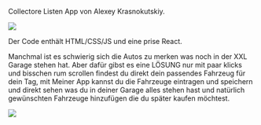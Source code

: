 Collectore Listen App von Alexey Krasnokutskiy.


![](../../Downloads/image.jpeg)


Der Code enthält HTML/CSS/JS und eine prise React.

Manchmal ist es schwierig sich die Autos zu merken was noch in der XXL Garage stehen hat.
Aber dafür gibst es eine LÖSUNG nur mit paar klicks und bisschen rum scrollen findest du direkt dein passendes Fahrzeug für dein Tag,
mit Meiner App kannst du die Fahrzeuge eintragen und speichern und direkt sehen was du in deiner Garage alles stehen hast und natürlich gewünschten Fahrzeuge hinzufügen die du später kaufen möchtest.


![](../../Downloads/was-bruder-was-soll-ich-sagen.gif)

